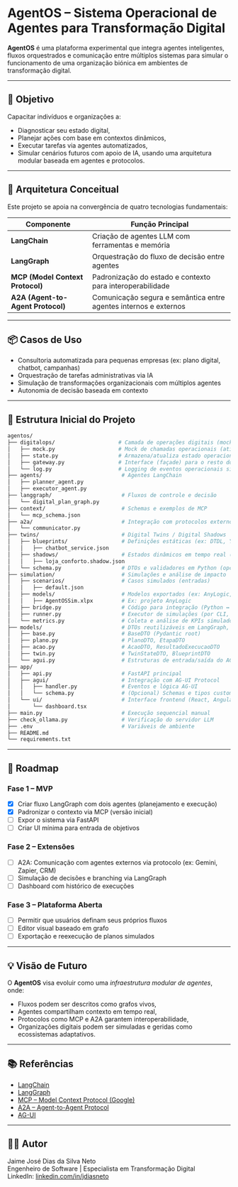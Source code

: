 # AgentOS – Sistema Operacional de Agentes para Transformação Digital

**AgentOS** é uma plataforma experimental que integra agentes inteligentes, fluxos orquestrados e comunicação entre múltiplos sistemas para simular o funcionamento de uma organização biónica em ambientes de transformação digital.

---

## 🎯 Objetivo

Capacitar indivíduos e organizações a:
- Diagnosticar seu estado digital,
- Planejar ações com base em contextos dinâmicos,
- Executar tarefas via agentes automatizados,
- Simular cenários futuros com apoio de IA,
usando uma arquitetura modular baseada em agentes e protocolos.

---

## 🧠 Arquitetura Conceitual

Este projeto se apoia na convergência de quatro tecnologias fundamentais:

| Componente | Função Principal |
|-----------|------------------|
| **LangChain** | Criação de agentes LLM com ferramentas e memória |
| **LangGraph** | Orquestração do fluxo de decisão entre agentes |
| **MCP (Model Context Protocol)** | Padronização do estado e contexto para interoperabilidade |
| **A2A (Agent-to-Agent Protocol)** | Comunicação segura e semântica entre agentes internos e externos |

---

## 📦 Casos de Uso

- Consultoria automatizada para pequenas empresas (ex: plano digital, chatbot, campanhas)
- Orquestração de tarefas administrativas via IA
- Simulação de transformações organizacionais com múltiplos agentes
- Autonomia de decisão baseada em contexto

---

## 🔧 Estrutura Inicial do Projeto

```bash
agentos/
├── digitalops/                    # Camada de operações digitais (mock ou real)
│   ├── mock.py                    # Mock de chamadas operacionais (ativar serviço, monitorar evento, etc.)
│   ├── state.py                   # Armazena/atualiza estado operacional dos serviços
│   ├── gateway.py                 # Interface (façade) para o resto do sistema
│   └── log.py                     # Logging de eventos operacionais simulados
├── agents/                         # Agentes LangChain
│   ├── planner_agent.py
│   ├── executor_agent.py
├── langgraph/                      # Fluxos de controle e decisão
│   └── digital_plan_graph.py
├── context/                        # Schemas e exemplos de MCP
│   └── mcp_schema.json
├── a2a/                            # Integração com protocolos externos
│   └── communicator.py
├── twins/                          # Digital Twins / Digital Shadows
│   ├── blueprints/                 # Definições estáticas (ex: DTDL, YAML, JSON)
│   │   ├── chatbot_service.json
│   ├── shadows/                    # Estados dinâmicos em tempo real (espelhos)
│   │   ├── loja_conforto.shadow.json
│   └── schema.py                   # DTOs e validadores em Python (opcional)
├── simulation/                     # Simulações e análise de impacto
│   ├── scenarios/                  # Casos simulados (entradas)
│   │   ├── default.json
│   ├── models/                     # Modelos exportados (ex: AnyLogic, mesa)
│   │   ├── AgentOSSim.xlpx         # Ex: projeto AnyLogic
│   ├── bridge.py                   # Código para integração (Python ↔ AnyLogic/mesa)
│   ├── runner.py                   # Executor de simulações (por CLI, API ou teste)
│   └── metrics.py                  # Coleta e análise de KPIs simulados
├── models/                         # DTOs reutilizáveis em LangGraph, AGUI, Twins, API
│   ├── base.py                     # BaseDTO (Pydantic root)
│   ├── plano.py                    # PlanoDTO, EtapaDTO
│   ├── acao.py                     # AcaoDTO, ResultadoExecucaoDTO
│   ├── twin.py                     # TwinStateDTO, BlueprintDTO
│   └── agui.py                     # Estruturas de entrada/saída do AG-UI
├── app/
│   ├── api.py                      # FastAPI principal
│   ├── agui/                       # Integração com AG-UI Protocol
│   │   ├── handler.py              # Eventos e lógica AG-UI
│   │   └── schema.py               # (Opcional) Schemas e tipos customizados AG-UI
│   └── ui/                         # Interface frontend (React, Angular etc.)
│       └── dashboard.tsx
├── main.py                         # Execução sequencial manual
├── check_ollama.py                 # Verificação do servidor LLM
├── .env                            # Variáveis de ambiente
├── README.md
└── requirements.txt

```

---

## 🚀 Roadmap

### Fase 1 – MVP
- [x] Criar fluxo LangGraph com dois agentes (planejamento e execução)
- [x] Padronizar o contexto via MCP (versão inicial)
- [ ] Expor o sistema via FastAPI
- [ ] Criar UI mínima para entrada de objetivos

### Fase 2 – Extensões
- [ ] A2A: Comunicação com agentes externos via protocolo (ex: Gemini, Zapier, CRM)
- [ ] Simulação de decisões e branching via LangGraph
- [ ] Dashboard com histórico de execuções

### Fase 3 – Plataforma Aberta
- [ ] Permitir que usuários definam seus próprios fluxos
- [ ] Editor visual baseado em grafo
- [ ] Exportação e reexecução de planos simulados

---

## 💡 Visão de Futuro

O **AgentOS** visa evoluir como uma *infraestrutura modular de agentes*, onde:
- Fluxos podem ser descritos como grafos vivos,
- Agentes compartilham contexto em tempo real,
- Protocolos como MCP e A2A garantem interoperabilidade,
- Organizações digitais podem ser simuladas e geridas como ecossistemas adaptativos.

---

## 📚 Referências

- [LangChain](https://docs.langchain.com/)
- [LangGraph](https://docs.langchain.com/langgraph/)
- [MCP – Model Context Protocol (Google)](https://github.com/google/model-context-protocol)
- [A2A – Agent-to-Agent Protocol](https://github.com/google/agent-protocol)
- [AG-UI](https://github.com/ag-ui-protocol/ag-ui)

---

## 🧑‍💻 Autor

Jaime José Dias da Silva Neto  
Engenheiro de Software | Especialista em Transformação Digital  
LinkedIn: [linkedin.com/in/jdiasneto](https://www.linkedin.com/in/jdiasneto)
